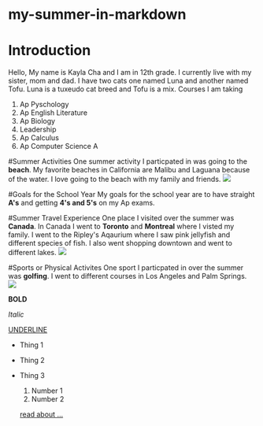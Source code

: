 # my-summer-in-markdown

# Introduction
Hello, My name is Kayla Cha and I am in 12th grade. I currently live with my sister, mom and dad. I have two cats one named Luna and another named Tofu. Luna is a tuxeudo cat breed and Tofu is a mix. 
Courses I am taking 
1. Ap Pyschology
2. Ap English Literature
3. Ap Biology
4. Leadership
5. Ap Calculus
6. Ap Computer Science A

#Summer Activities
One summer activity I particpated in was going to the **beach**. My favorite beaches in California are Malibu and Laguana because of the water. I love going to the beach with my family and friends. 
![](https://wallpapercave.com/wp/wp4574973.jpg)

#Goals for the School Year
My goals for the school year are to have straight **A's** and getting **4's and 5's** on my Ap exams. 

#Summer Travel Experience
One place I visited over the summer was **Canada**. In Canada I went to **Toronto** and **Montreal** where I visted my family. I went to the Ripley's Aqaurium where I saw pink jellyfish and different species of fish. I also went shopping downtown and went to different lakes.
![](https://live.staticflickr.com/65535/48847334376_fa37447195_b.jpg)

#Sports or Physical Activites
One sport I particpated in over the summer was **golfing**. I went to different courses in Los Angeles and Palm Springs.
![](https://th.bing.com/th/id/R.fed0670b049c1315fea290405230c5e7?rik=q0oIQJ79vMVO6Q&pid=ImgRaw&r=0)

**BOLD**

*Italic*

<u>UNDERLINE</u>

- Thing 1
- Thing 2
- Thing 3

  1. Number 1
  2. Number 2
 
  [read about ...](https://www.wikipedia.org/)

  ![]()
